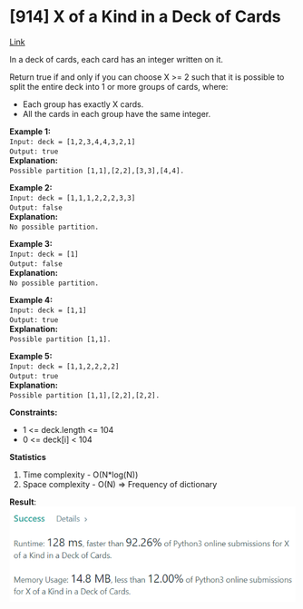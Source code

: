 # [914] X of a Kind in a Deck of Cards

[Link](https://leetcode.com/problems/x-of-a-kind-in-a-deck-of-cards/)

In a deck of cards, each card has an integer written on it.

Return true if and only if you can choose X >= 2 such that it is possible to split the entire deck into 1 or more groups of cards, where:

- Each group has exactly X cards.
- All the cards in each group have the same integer.

**Example 1:**  
`Input: deck = [1,2,3,4,4,3,2,1]`  
`Output: true`  
**Explanation:**  
`Possible partition [1,1],[2,2],[3,3],[4,4].`

**Example 2:**  
`Input: deck = [1,1,1,2,2,2,3,3]`  
`Output: false`  
**Explanation:**  
`No possible partition.`

**Example 3:**  
`Input: deck = [1]`  
`Output: false`  
**Explanation:**  
`No possible partition.`

**Example 4:**  
`Input: deck = [1,1]`  
`Output: true`  
**Explanation:**  
`Possible partition [1,1].`

**Example 5:**  
`Input: deck = [1,1,2,2,2,2]`  
`Output: true`  
**Explanation:**  
`Possible partition [1,1],[2,2],[2,2].`

**Constraints:**

- 1 <= deck.length <= 104
- 0 <= deck[i] < 104

**Statistics**

1. Time complexity - O(N\*log(N))
2. Space complexity - O(N) => Frequency of dictionary

**Result**:  
![Result image](https://github.com/SanjampreetSingh/PP/blob/master/LeetCode/Mathematic%20Code/X%20of%20a%20Kind%20in%20a%20Deck%20of%20Cards/image.png)
